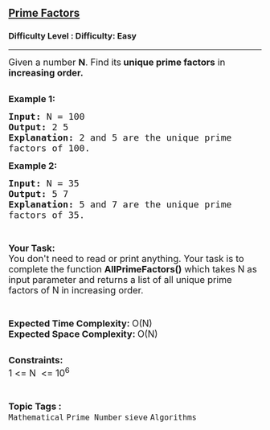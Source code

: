 <h2><a href="https://www.geeksforgeeks.org/problems/prime-factors5052/1?page=1&category=Mathematical&difficulty=Easy&status=unsolved&sortBy=submissions">Prime Factors</a></h2><h3>Difficulty Level : Difficulty: Easy</h3><hr><div class="problems_problem_content__Xm_eO"><p><span style="font-size:18px">Given a number <strong>N</strong>. Find&nbsp;its<strong> unique prime factors</strong> in <strong>increasing order.</strong></span><br>
&nbsp;</p>

<p><span style="font-size:18px"><strong>Example 1:</strong></span></p>

<pre><span style="font-size:18px"><strong>Input: </strong>N = 100
<strong>Output: </strong>2 5
<strong>Explanation: </strong>2 and 5 are the unique prime
factors of 100.</span>
</pre>

<p><span style="font-size:18px"><strong>Example 2:</strong></span></p>

<pre><span style="font-size:18px"><strong>Input: </strong>N = 35
<strong>Output: </strong>5 7
<strong>Explanation: </strong>5 and 7 are the unique prime
factors of 35.</span>
</pre>

<p>&nbsp;</p>

<p><span style="font-size:18px"><strong>Your Task:</strong><br>
You don't need to read or print anything. Your task is to complete the function&nbsp;<strong>AllPrimeFactors()</strong>&nbsp;which takes N as input parameter and returns a list of all unique prime factors of N in increasing order.</span></p>

<p>&nbsp;</p>

<p><span style="font-size:18px"><strong>Expected Time Complexity:&nbsp;</strong>O(N)<br>
<strong>Expected Space Complexity:&nbsp;</strong>O(N)</span><br>
&nbsp;</p>

<p><span style="font-size:18px"><strong>Constraints:</strong><br>
1 &lt;= N&nbsp; &lt;= 10<sup>6</sup></span></p>
</div><br><p><span style=font-size:18px><strong>Topic Tags : </strong><br><code>Mathematical</code>&nbsp;<code>Prime Number</code>&nbsp;<code>sieve</code>&nbsp;<code>Algorithms</code>&nbsp;